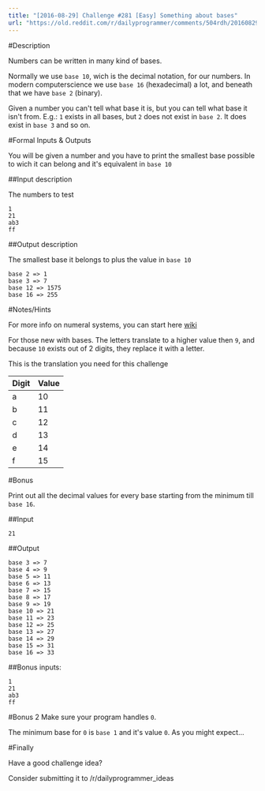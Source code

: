 ```yaml
---
title: "[2016-08-29] Challenge #281 [Easy] Something about bases"
url: "https://old.reddit.com/r/dailyprogrammer/comments/504rdh/20160829_challenge_281_easy_something_about_bases/"
---
```


#Description

Numbers can be written in many kind of bases.

Normally we use `base 10`, wich is the decimal notation, for our numbers. In modern computerscience we use `base 16` (hexadecimal) a lot, and beneath that we have `base 2` (binary).

Given a number you can't tell what base it is, but you can tell what base it isn't from. E.g.: `1` exists in all bases, but `2` does not exist in `base 2`. It does exist in `base 3` and so on.

#Formal Inputs & Outputs

You will be given a number and you have to print the smallest base possible to wich it can belong and it's equivalent in `base 10`

##Input description

The numbers to test

    1
    21
    ab3
    ff

##Output description

The smallest base it belongs to plus the value in `base 10`

    base 2 => 1
    base 3 => 7
    base 12 => 1575
    base 16 => 255

#Notes/Hints

For more info on numeral systems, you can start here [wiki](https://en.wikipedia.org/wiki/Numeral_system)

For those new with bases. The letters translate to a higher value then `9`, and because `10` exists out of 2 digits, they replace it with a letter.

This is the translation you need for this challenge

Digit | Value
---|---
a | 10
b | 11
c | 12
d | 13
e | 14
f | 15


#Bonus

Print out all the decimal values for every base starting from the minimum till `base 16`.

##Input

    21

##Output

    base 3 => 7
    base 4 => 9
    base 5 => 11
    base 6 => 13
    base 7 => 15
    base 8 => 17
    base 9 => 19
    base 10 => 21
    base 11 => 23
    base 12 => 25
    base 13 => 27
    base 14 => 29
    base 15 => 31
    base 16 => 33


##Bonus inputs:

    1
    21
    ab3
    ff

#Bonus 2
Make sure your program handles `0`. 

The minimum base for `0` is `base 1` and it's value `0`. As you might expect...

#Finally

Have a good challenge idea?

Consider submitting it to /r/dailyprogrammer_ideas